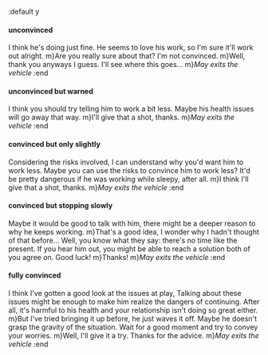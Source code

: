 :default y

#### unconvinced

I think he's doing just fine. He seems to love his work, so I'm sure it'll work out alright.
m}Are you really sure about that? I'm not convinced.
m}Well, thank you anyways I guess. I'll see where this goes...
m}<i>May exits the vehicle</i>
:end

#### unconvinced but warned

I think you should try telling him to work a bit less. Maybe his health issues will go away that way.
m}I'll give that a shot, thanks.
m}<i>May exits the vehicle</i>
:end

#### convinced but only slightly

Considering the risks involved, I can understand why you'd want him to work less.
Maybe you can use the risks to convince him to work less?
It'd be pretty dangerous if he was working while sleepy, after all.
m}I think I'll give that a shot, thanks.
m}<i>May exits the vehicle</i>
:end

#### convinced but stopping slowly

Maybe it would be good to talk with him, there might be a deeper reason to why he keeps working.
m}That's a good idea, I wonder why I hadn't thought of that before...
Well, you know what they say: there's no time like the present.
If you hear him out, you might be able to reach a solution both of you agree on. Good luck!
m}Thanks!
m}<i>May exits the vehicle</i>
:end

#### fully convinced

I think I've gotten a good look at the issues at play, Talking about these issues might be enough to make him realize the dangers of continuing.
After all, it's harmful to his health and your relationship isn't doing so great either.
m}But I've tried bringing it up before, he just waves it off.
Maybe he doesn't grasp the gravity of the situation. Wait for a good moment and try to convey your worries.
m}Well, I'll give it a try. Thanks for the advice.
m}<i>May exits the vehicle</i>
:end
